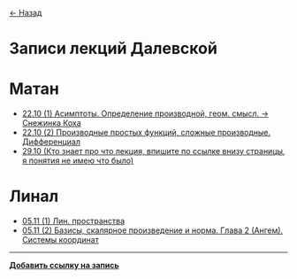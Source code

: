 <a href="javascript:history.back()">← Назад</a>

# Записи лекций Далевской

# Матан
- [22.10 (1) Асимптоты. Определение производной, геом. смысл. -> Снежинка Коха](https://www.twitch.tv/videos/2282333830)
- [22.10 (2) Производные простых функций, сложные производные. Дифференциал](https://www.twitch.tv/videos/2282333830?t=02h07m24s)
- [29.10 (Кто знает про что лекция, впишите по ссылке внизу страницы, я понятия не имею что было)](https://www.twitch.tv/videos/2288273332)


# Линал
- [05.11 (1) Лин. пространства](https://www.twitch.tv/videos/2294187667)
- [05.11 (2) Базисы, скалярное произведение и норма. Глава 2 (Ангем). Системы координат](https://www.twitch.tv/videos/2294187667?t=02h14m07s)

---

**[Добавить ссылку на запись](https://github.com/nawinds/m3104-links/edit/master/src/pages/math-lecture-recordings.md)**
